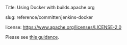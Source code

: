 Title: Using Docker with builds.apache.org

slug: reference/committer/jenkins-docker

license: https://www.apache.org/licenses/LICENSE-2.0

Please see <a href="https://infra.apache.org/release-distribution.html#dockerhub">this guidance</a>.
